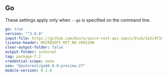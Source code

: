 ## Go

These settings apply only when `--go` is specified on the command line.

<!-- Original autorest command used by Chris Scott -->
<!-- autorest --use=@autorest/go@4.0.0-preview.27 https://github.com/Azure/azure-rest-api-specs/tree/1e2c9f3ec93078da8078389941531359e274f32a/specification/keyvault/data-plane --tag=package-7.2 --output-folder=internal --module-azsecrets --module-version=0.1.0 --openapi-type="data-plane" --security="AADToken" --security-scopes="https://vault.azure.net/.default" -->

``` yaml
go: true
version: "^3.0.0"
input-file: https://github.com/Azure/azure-rest-api-specs/blob/1e2c9f3ec93078da8078389941531359e274f32a/specification/keyvault/data-plane/Microsoft.KeyVault/stable/7.2/secrets.json
license-header: MICROSOFT_MIT_NO_VERSION
clear-output-folder: false
output-folder: internal
tag: package-7.2
credential-scope: none
use: "@autorest/go@4.0.0-preview.27"
module-version: 0.1.0
```
